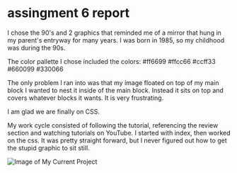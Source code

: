 <h1>assingment 6 report</h1>

I chose the 90's and 2 graphics that reminded
me of a mirror that hung in my parent's entryway
for many years. I was born in 1985, so my
childhood was during the 90s.

The color pallette I chose included the colors:
#ff6699
#ffcc66
#ccff33
#660099
#330066


The only problem I ran into was that my image
floated on top of my main block
I wanted to nest it inside of the main block.
Instead it sits on top and covers
whatever blocks it wants. It is very frustrating.

I am glad we are finally on CSS.

My work cycle consisted of following the tutorial,
referencing the review section
and watching tutorials on YouTube. I started with
index, then worked on the css.
It was pretty straight forward, but I never
figured out how to get the stupid
graphic to sit still.

![Image of My Current
Project](./images/screenshot.png)

